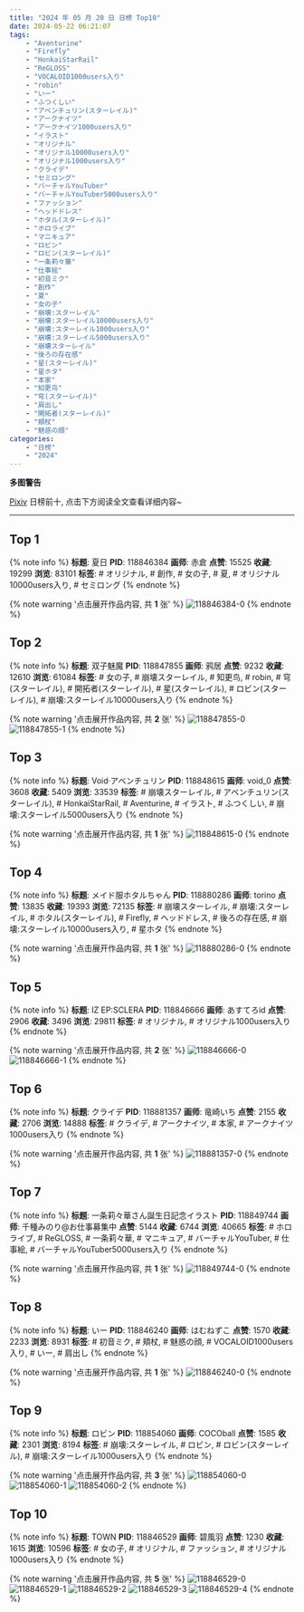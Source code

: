 ```yaml
---
title: "2024 年 05 月 20 日 日榜 Top10"
date: 2024-05-22 06:21:07
tags:
    - "Aventurine"
    - "Firefly"
    - "HonkaiStarRail"
    - "ReGLOSS"
    - "VOCALOID1000users入り"
    - "robin"
    - "いー"
    - "ふつくしい"
    - "アベンチュリン(スターレイル)"
    - "アークナイツ"
    - "アークナイツ1000users入り"
    - "イラスト"
    - "オリジナル"
    - "オリジナル10000users入り"
    - "オリジナル1000users入り"
    - "クライデ"
    - "セミロング"
    - "バーチャルYouTuber"
    - "バーチャルYouTuber5000users入り"
    - "ファッション"
    - "ヘッドドレス"
    - "ホタル(スターレイル)"
    - "ホロライブ"
    - "マニキュア"
    - "ロビン"
    - "ロビン(スターレイル)"
    - "一条莉々華"
    - "仕事絵"
    - "初音ミク"
    - "創作"
    - "夏"
    - "女の子"
    - "崩壊:スターレイル"
    - "崩壊:スターレイル10000users入り"
    - "崩壊:スターレイル1000users入り"
    - "崩壊:スターレイル5000users入り"
    - "崩壊スターレイル"
    - "後ろの存在感"
    - "星(スターレイル)"
    - "星ホタ"
    - "本家"
    - "知更鸟"
    - "穹(スターレイル)"
    - "肩出し"
    - "開拓者(スターレイル)"
    - "頬杖"
    - "魅惑の顔"
categories:
    - "日榜"
    - "2024"
---
```


<i class="fa fa-triangle-exclamation"></i>**多图警告**<i class="fa fa-triangle-exclamation"></i>

[Pixiv](https://www.pixiv.net/) 日榜前十, 点击下方阅读全文查看详细内容~

<!-- more -->

---

## Top 1

{% note info %}
**标题**: 夏日
**PID**: 118846384 **画师**: 赤倉
**点赞**: 15525 **收藏**: 19299 **浏览**: 83101
**标签**: # オリジナル, # 創作, # 女の子, # 夏, # オリジナル10000users入り, # セミロング
{% endnote %}

{% note warning '点击展开作品内容, 共 **1** 张' %}
![118846384-0](https://i.pixiv.re/img-original/img/2024/05/19/00/00/33/118846384_p0.png)
{% endnote %}

## Top 2

{% note info %}
**标题**: 双子魅魔
**PID**: 118847855 **画师**: 鸦居
**点赞**: 9232 **收藏**: 12610 **浏览**: 61084
**标签**: # 女の子, # 崩壊スターレイル, # 知更鸟, # robin, # 穹(スターレイル), # 開拓者(スターレイル), # 星(スターレイル), # ロビン(スターレイル), # 崩壊:スターレイル10000users入り
{% endnote %}

{% note warning '点击展开作品内容, 共 **2** 张' %}
![118847855-0](https://i.pixiv.re/img-original/img/2024/05/19/00/38/26/118847855_p0.jpg)
![118847855-1](https://i.pixiv.re/img-original/img/2024/05/19/00/38/26/118847855_p1.jpg)
{% endnote %}

## Top 3

{% note info %}
**标题**: Void·アベンチュリン
**PID**: 118848615 **画师**: void_0
**点赞**: 3608 **收藏**: 5409 **浏览**: 33539
**标签**: # 崩壊スターレイル, # アベンチュリン(スターレイル), # HonkaiStarRail, # Aventurine, # イラスト, # ふつくしい, # 崩壊:スターレイル5000users入り
{% endnote %}

{% note warning '点击展开作品内容, 共 **1** 张' %}
![118848615-0](https://i.pixiv.re/img-original/img/2024/05/19/01/04/55/118848615_p0.jpg)
{% endnote %}

## Top 4

{% note info %}
**标题**: メイド服ホタルちゃん
**PID**: 118880286 **画师**: torino
**点赞**: 13835 **收藏**: 19393 **浏览**: 72135
**标签**: # 崩壊スターレイル, # 崩壊:スターレイル, # ホタル(スターレイル), # Firefly, # ヘッドドレス, # 後ろの存在感, # 崩壊:スターレイル10000users入り, # 星ホタ
{% endnote %}

{% note warning '点击展开作品内容, 共 **1** 张' %}
![118880286-0](https://i.pixiv.re/img-original/img/2024/05/20/09/01/06/118880286_p0.jpg)
{% endnote %}

## Top 5

{% note info %}
**标题**: IZ EP:SCLERA
**PID**: 118846666 **画师**: あすてろid
**点赞**: 2906 **收藏**: 3496 **浏览**: 29811
**标签**: # オリジナル, # オリジナル1000users入り
{% endnote %}

{% note warning '点击展开作品内容, 共 **2** 张' %}
![118846666-0](https://i.pixiv.re/img-original/img/2024/05/19/00/03/13/118846666_p0.png)
![118846666-1](https://i.pixiv.re/img-original/img/2024/05/19/00/03/13/118846666_p1.png)
{% endnote %}

## Top 6

{% note info %}
**标题**: クライデ
**PID**: 118881357 **画师**: 竜崎いち
**点赞**: 2155 **收藏**: 2706 **浏览**: 14888
**标签**: # クライデ, # アークナイツ, # 本家, # アークナイツ1000users入り
{% endnote %}

{% note warning '点击展开作品内容, 共 **1** 张' %}
![118881357-0](https://i.pixiv.re/img-original/img/2024/05/20/00/22/19/118881357_p0.jpg)
{% endnote %}

## Top 7

{% note info %}
**标题**: 一条莉々華さん誕生日記念イラスト
**PID**: 118849744 **画师**: 千種みのり@お仕事募集中
**点赞**: 5144 **收藏**: 6744 **浏览**: 40665
**标签**: # ホロライブ, # ReGLOSS, # 一条莉々華, # マニキュア, # バーチャルYouTuber, # 仕事絵, # バーチャルYouTuber5000users入り
{% endnote %}

{% note warning '点击展开作品内容, 共 **1** 张' %}
![118849744-0](https://i.pixiv.re/img-original/img/2024/05/19/01/55/59/118849744_p0.jpg)
{% endnote %}

## Top 8

{% note info %}
**标题**: いー
**PID**: 118846240 **画师**: はむねずこ
**点赞**: 1570 **收藏**: 2233 **浏览**: 8931
**标签**: # 初音ミク, # 頬杖, # 魅惑の顔, # VOCALOID1000users入り, # いー, # 肩出し
{% endnote %}

{% note warning '点击展开作品内容, 共 **1** 张' %}
![118846240-0](https://i.pixiv.re/img-original/img/2024/05/19/02/43/32/118846240_p0.jpg)
{% endnote %}

## Top 9

{% note info %}
**标题**: ロビン
**PID**: 118854060 **画师**: COCOball
**点赞**: 1585 **收藏**: 2301 **浏览**: 8194
**标签**: # 崩壊:スターレイル, # ロビン, # ロビン(スターレイル), # 崩壊:スターレイル1000users入り
{% endnote %}

{% note warning '点击展开作品内容, 共 **3** 张' %}
![118854060-0](https://i.pixiv.re/img-original/img/2024/05/19/07/35/24/118854060_p0.png)
![118854060-1](https://i.pixiv.re/img-original/img/2024/05/19/07/35/24/118854060_p1.png)
![118854060-2](https://i.pixiv.re/img-original/img/2024/05/19/07/35/24/118854060_p2.png)
{% endnote %}

## Top 10

{% note info %}
**标题**: TOWN
**PID**: 118846529 **画师**: 碧風羽
**点赞**: 1230 **收藏**: 1615 **浏览**: 10596
**标签**: # 女の子, # オリジナル, # ファッション, # オリジナル1000users入り
{% endnote %}

{% note warning '点击展开作品内容, 共 **5** 张' %}
![118846529-0](https://i.pixiv.re/img-original/img/2024/05/19/00/01/26/118846529_p0.jpg)
![118846529-1](https://i.pixiv.re/img-original/img/2024/05/19/00/01/26/118846529_p1.jpg)
![118846529-2](https://i.pixiv.re/img-original/img/2024/05/19/00/01/26/118846529_p2.jpg)
![118846529-3](https://i.pixiv.re/img-original/img/2024/05/19/00/01/26/118846529_p3.jpg)
![118846529-4](https://i.pixiv.re/img-original/img/2024/05/19/00/01/26/118846529_p4.jpg)
{% endnote %}
